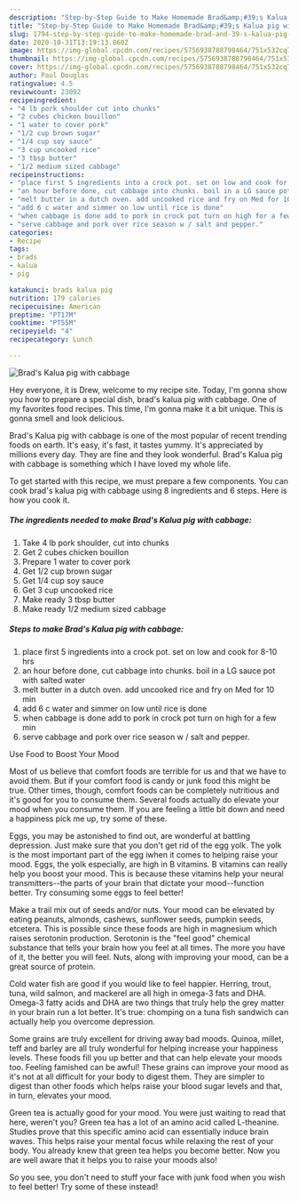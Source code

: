 ```yaml
---
description: "Step-by-Step Guide to Make Homemade Brad&amp;#39;s Kalua pig with cabbage"
title: "Step-by-Step Guide to Make Homemade Brad&amp;#39;s Kalua pig with cabbage"
slug: 1794-step-by-step-guide-to-make-homemade-brad-and-39-s-kalua-pig-with-cabbage
date: 2020-10-31T13:19:13.860Z
image: https://img-global.cpcdn.com/recipes/5756938788798464/751x532cq70/brads-kalua-pig-with-cabbage-recipe-main-photo.jpg
thumbnail: https://img-global.cpcdn.com/recipes/5756938788798464/751x532cq70/brads-kalua-pig-with-cabbage-recipe-main-photo.jpg
cover: https://img-global.cpcdn.com/recipes/5756938788798464/751x532cq70/brads-kalua-pig-with-cabbage-recipe-main-photo.jpg
author: Paul Douglas
ratingvalue: 4.5
reviewcount: 23092
recipeingredient:
- "4 lb pork shoulder cut into chunks"
- "2 cubes chicken bouillon"
- "1 water to cover pork"
- "1/2 cup brown sugar"
- "1/4 cup soy sauce"
- "3 cup uncooked rice"
- "3 tbsp butter"
- "1/2 medium sized cabbage"
recipeinstructions:
- "place first 5 ingredients into a crock pot. set on low and cook for 8-10 hrs"
- "an hour before done, cut cabbage into chunks. boil in a LG sauce pot with salted water"
- "melt butter in a dutch oven. add uncooked rice and fry on Med for 10 min"
- "add 6 c water and simmer on low until rice is done"
- "when cabbage is done add to pork in crock pot turn on high for a few min"
- "serve cabbage and pork over rice season w / salt and pepper."
categories:
- Recipe
tags:
- brads
- kalua
- pig

katakunci: brads kalua pig 
nutrition: 179 calories
recipecuisine: American
preptime: "PT17M"
cooktime: "PT55M"
recipeyield: "4"
recipecategory: Lunch

---
```



![Brad&#39;s Kalua pig with cabbage](https://img-global.cpcdn.com/recipes/5756938788798464/751x532cq70/brads-kalua-pig-with-cabbage-recipe-main-photo.jpg)

Hey everyone, it is Drew, welcome to my recipe site. Today, I'm gonna show you how to prepare a special dish, brad&#39;s kalua pig with cabbage. One of my favorites food recipes. This time, I'm gonna make it a bit unique. This is gonna smell and look delicious.



Brad&#39;s Kalua pig with cabbage is one of the most popular of recent trending foods on earth. It's easy, it's fast, it tastes yummy. It's appreciated by millions every day. They are fine and they look wonderful. Brad&#39;s Kalua pig with cabbage is something which I have loved my whole life.


To get started with this recipe, we must prepare a few components. You can cook brad&#39;s kalua pig with cabbage using 8 ingredients and 6 steps. Here is how you cook it.

<!--inarticleads1-->

##### The ingredients needed to make Brad&#39;s Kalua pig with cabbage:

1. Take 4 lb pork shoulder, cut into chunks
1. Get 2 cubes chicken bouillon
1. Prepare 1 water to cover pork
1. Get 1/2 cup brown sugar
1. Get 1/4 cup soy sauce
1. Get 3 cup uncooked rice
1. Make ready 3 tbsp butter
1. Make ready 1/2 medium sized cabbage




<!--inarticleads2-->

##### Steps to make Brad&#39;s Kalua pig with cabbage:

1. place first 5 ingredients into a crock pot. set on low and cook for 8-10 hrs
1. an hour before done, cut cabbage into chunks. boil in a LG sauce pot with salted water
1. melt butter in a dutch oven. add uncooked rice and fry on Med for 10 min
1. add 6 c water and simmer on low until rice is done
1. when cabbage is done add to pork in crock pot turn on high for a few min
1. serve cabbage and pork over rice season w / salt and pepper.




Use Food to Boost Your Mood


Most of us believe that comfort foods are terrible for us and that we have to avoid them. But if your comfort food is candy or junk food this might be true. Other times, though, comfort foods can be completely nutritious and it's good for you to consume them. Several foods actually do elevate your mood when you consume them. If you are feeling a little bit down and need a happiness pick me up, try some of these.

Eggs, you may be astonished to find out, are wonderful at battling depression. Just make sure that you don't get rid of the egg yolk. The yolk is the most important part of the egg iwhen it comes to helping raise your mood. Eggs, the yolk especially, are high in B vitamins. B vitamins can really help you boost your mood. This is because these vitamins help your neural transmitters--the parts of your brain that dictate your mood--function better. Try consuming some eggs to feel better!

Make a trail mix out of seeds and/or nuts. Your mood can be elevated by eating peanuts, almonds, cashews, sunflower seeds, pumpkin seeds, etcetera. This is possible since these foods are high in magnesium which raises serotonin production. Serotonin is the "feel good" chemical substance that tells your brain how you feel at all times. The more you have of it, the better you will feel. Nuts, along with improving your mood, can be a great source of protein.

Cold water fish are good if you would like to feel happier. Herring, trout, tuna, wild salmon, and mackerel are all high in omega-3 fats and DHA. Omega-3 fatty acids and DHA are two things that truly help the grey matter in your brain run a lot better. It's true: chomping on a tuna fish sandwich can actually help you overcome depression. 

Some grains are truly excellent for driving away bad moods. Quinoa, millet, teff and barley are all truly wonderful for helping increase your happiness levels. These foods fill you up better and that can help elevate your moods too. Feeling famished can be awful! These grains can improve your mood as it's not at all difficult for your body to digest them. They are simpler to digest than other foods which helps raise your blood sugar levels and that, in turn, elevates your mood.

Green tea is actually good for your mood. You were just waiting to read that here, weren't you? Green tea has a lot of an amino acid called L-theanine. Studies prove that this specific amino acid can essentially induce brain waves. This helps raise your mental focus while relaxing the rest of your body. You already knew that green tea helps you become better. Now you are well aware that it helps you to raise your moods also!

So you see, you don't need to stuff your face with junk food when you wish to feel better! Try some of these instead!

